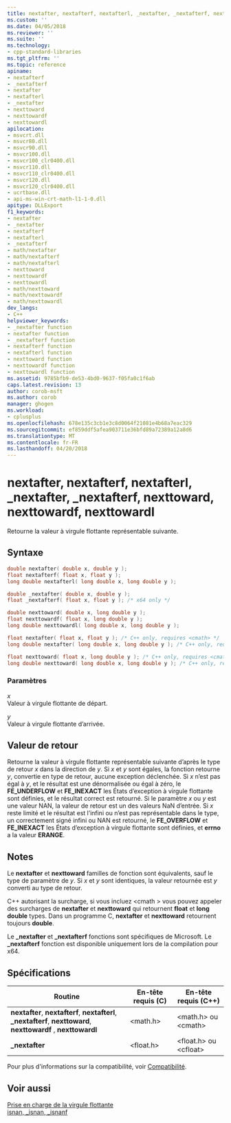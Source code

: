 ```yaml
---
title: nextafter, nextafterf, nextafterl, _nextafter, _nextafterf, nexttoward, nexttowardf, nexttowardl | Microsoft Docs
ms.custom: ''
ms.date: 04/05/2018
ms.reviewer: ''
ms.suite: ''
ms.technology:
- cpp-standard-libraries
ms.tgt_pltfrm: ''
ms.topic: reference
apiname:
- nextafterf
- _nextafterf
- nextafter
- nextafterl
- _nextafter
- nexttoward
- nexttowardf
- nexttowardl
apilocation:
- msvcrt.dll
- msvcr80.dll
- msvcr90.dll
- msvcr100.dll
- msvcr100_clr0400.dll
- msvcr110.dll
- msvcr110_clr0400.dll
- msvcr120.dll
- msvcr120_clr0400.dll
- ucrtbase.dll
- api-ms-win-crt-math-l1-1-0.dll
apitype: DLLExport
f1_keywords:
- nextafter
- _nextafter
- nextafterf
- nextafterl
- _nextafterf
- math/nextafter
- math/nextafterf
- math/nextafterl
- nexttoward
- nexttowardf
- nexttowardl
- math/nexttoward
- math/nexttowardf
- math/nexttowardl
dev_langs:
- C++
helpviewer_keywords:
- _nextafter function
- nextafter function
- _nextafterf function
- nextafterf function
- nextafterl function
- nexttoward function
- nexttowardf function
- nexttowardl function
ms.assetid: 9785bfb9-de53-4bd0-9637-f05fa0c1f6ab
caps.latest.revision: 13
author: corob-msft
ms.author: corob
manager: ghogen
ms.workload:
- cplusplus
ms.openlocfilehash: 678e135c3cb1e3c8d0064f21081e4b68a7eac329
ms.sourcegitcommit: ef859ddf5afea903711e36bfd89a72389a12a8d6
ms.translationtype: MT
ms.contentlocale: fr-FR
ms.lasthandoff: 04/20/2018
---
```

# <a name="nextafter-nextafterf-nextafterl-nextafter-nextafterf-nexttoward-nexttowardf-nexttowardl"></a>nextafter, nextafterf, nextafterl, _nextafter, _nextafterf, nexttoward, nexttowardf, nexttowardl

Retourne la valeur à virgule flottante représentable suivante.

## <a name="syntax"></a>Syntaxe

```C
double nextafter( double x, double y );
float nextafterf( float x, float y );
long double nextafterl( long double x, long double y );

double _nextafter( double x, double y );
float _nextafterf( float x, float y ); /* x64 only */

double nexttoward( double x, long double y );
float nexttowardf( float x, long double y );
long double nexttowardl( long double x, long double y );
```

```cpp
float nextafter( float x, float y ); /* C++ only, requires <cmath> */
long double nextafter( long double x, long double y ); /* C++ only, requires <cmath> */

float nexttoward( float x, long double y ); /* C++ only, requires <cmath> */
long double nexttoward( long double x, long double y ); /* C++ only, requires <cmath> */
```

### <a name="parameters"></a>Paramètres

*x*<br/>
Valeur à virgule flottante de départ.

*y*<br/>
Valeur à virgule flottante d’arrivée.

## <a name="return-value"></a>Valeur de retour

Retourne la valeur à virgule flottante représentable suivante d’après le type de retour *x* dans la direction de *y*. Si *x* et *y* sont égales, la fonction retourne *y*, convertie en type de retour, aucune exception déclenchée. Si *x* n’est pas égal à *y*, et le résultat est une dénormalisée ou égal à zéro, le **FE_UNDERFLOW** et **FE_INEXACT** les États d’exception à virgule flottante sont définies, et le résultat correct est retourné. Si le paramètre *x* ou *y* est une valeur NAN, la valeur de retour est un des valeurs NaN d’entrée. Si *x* reste limité et le résultat est l’infini ou n’est pas représentable dans le type, un correctement signé infini ou NAN est retourné, le **FE_OVERFLOW** et **FE_INEXACT** les États d’exception à virgule flottante sont définies, et **errno** a la valeur **ERANGE**.

## <a name="remarks"></a>Notes

Le **nextafter** et **nexttoward** familles de fonction sont équivalents, sauf le type de paramètre de *y*. Si *x* et *y* sont identiques, la valeur retournée est *y* converti au type de retour.

C++ autorisant la surcharge, si vous incluez \<cmath > vous pouvez appeler des surcharges de **nextafter** et **nexttoward** qui retournent **float** et **long** **double** types. Dans un programme C, **nextafter** et **nexttoward** retournent toujours **double**.

Le **_nextafter** et **_nextafterf** fonctions sont spécifiques de Microsoft. Le **_nextafterf** fonction est disponible uniquement lors de la compilation pour x64.

## <a name="requirements"></a>Spécifications

|Routine|En-tête requis (C)|En-tête requis (C++)|
|-------------|---------------------------|-------------------------------|
|**nextafter**, **nextafterf**, **nextafterl**, **_nextafterf**, **nexttoward**, **nexttowardf** , **nexttowardl**|\<math.h>|\<math.h> ou \<cmath>|
|**_nextafter**|\<float.h>|\<float.h> ou \<cfloat>|

Pour plus d'informations sur la compatibilité, voir [Compatibilité](../../c-runtime-library/compatibility.md).

## <a name="see-also"></a>Voir aussi

[Prise en charge de la virgule flottante](../../c-runtime-library/floating-point-support.md)<br/>
[isnan, _isnan, _isnanf](isnan-isnan-isnanf.md)<br/>
